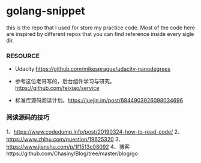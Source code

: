 # golang-snippet
this is the repo that I used for store my practice code. 
Most of the code here are inspired by different repos that you can find reference inside every sigle dir.

### RESOURCE
- Udacity:https://github.com/mikesprague/udacity-nanodegrees

- 参考这位老哥写的，后台组件学习与研究。 https://github.com/feixiao/service

- 标准库源码阅读计划。https://juejin.im/post/6844903926098034696

### 阅读源码的技巧
1、https://www.codedump.info/post/20190324-how-to-read-code/
2、https://www.zhihu.com/question/19625320 
3、https://www.jianshu.com/p/1f1513c08092
4、博客https://github.com/Chasiny/Blog/tree/master/blog/go

